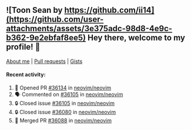 ## ![Toon Sean by https://github.com/ii14](https://github.com/user-attachments/assets/3e375adc-98d8-4e9c-b362-9e2ebfaf8ee5) Hey there, welcome to my profile! 👋

[About me](https://seandewar.github.io/)
 | [Pull requests](https://github.com/search?p=1&q=author%3Aseandewar+is%3Apr)
 | [Gists](https://gist.github.com/seandewar)

#### Recent activity:

<!--START_SECTION:activity-->
1. 💪 Opened PR [#36134](https://github.com/neovim/neovim/pull/36134) in [neovim/neovim](https://github.com/neovim/neovim)
2. 🗣 Commented on [#36105](https://github.com/neovim/neovim/issues/36105#issuecomment-3385738497) in [neovim/neovim](https://github.com/neovim/neovim)
3. 🔒 Closed issue [#36105](https://github.com/neovim/neovim/issues/36105) in [neovim/neovim](https://github.com/neovim/neovim)
4. 🔒 Closed issue [#36080](https://github.com/neovim/neovim/issues/36080) in [neovim/neovim](https://github.com/neovim/neovim)
5. 🎉 Merged PR [#36088](https://github.com/neovim/neovim/pull/36088) in [neovim/neovim](https://github.com/neovim/neovim)
<!--END_SECTION:activity-->
